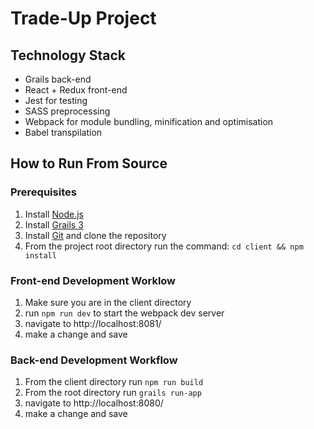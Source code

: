 # Trade-Up Project

## Technology Stack
* Grails back-end
* React + Redux front-end
* Jest for testing
* SASS preprocessing
* Webpack for module bundling, minification and optimisation
* Babel transpilation

## How to Run From Source

### Prerequisites
1. Install [Node.js](https://nodejs.org/en/)
2. Install [Grails 3](https://grails.org/download.html)
3. Install [Git](https://git-scm.com/downloads) and clone the repository
4. From the project root directory run the command: ```cd client && npm install```

### Front-end Development Worklow
1. Make sure you are in the client directory
2. run ```npm run dev``` to start the webpack dev server
3. navigate to http://localhost:8081/
4. make a change and save

### Back-end Development Workflow
1. From the client directory run ```npm run build```
3. From the root directory run ```grails run-app```
3. navigate to http://localhost:8080/
4. make a change and save